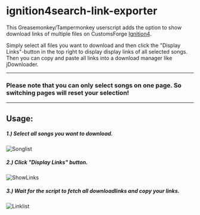 # ignition4search-link-exporter

This Greasemonkey/Tampermonkey userscript adds the option to show download links of multiple files on CustomsForge [Ignition4](https://ignition4.customsforge.com/).  
  
Simply select all files you want to download and then click the "Display Links"-button in the top right to display display links of all selected songs. Then you can copy and paste all links into a download manager like jDownloader.   
  
---
### Please note that you can only select songs on one page. So switching pages will reset your selection! 
---
  
## Usage:
##### 1.) Select all songs you want to download.
![Songlist](https://i.imgur.com/nqYjPuq.png)
##### 2.) Click "Display Links" button.
![ShowLinks](https://i.imgur.com/vXH8Pz8.png)
##### 3.) Wait for the script to fetch all downloadlinks and copy your links.
![Linklist](https://i.imgur.com/lbcXvSk.png)
